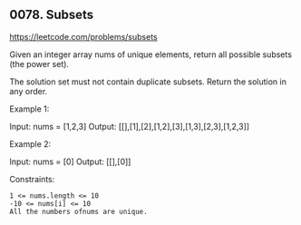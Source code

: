 ## 0078. Subsets

https://leetcode.com/problems/subsets

Given an integer array nums of unique elements, return all possible subsets (the power set).

The solution set must not contain duplicate subsets. Return the solution in any order.


Example 1:

Input: nums = [1,2,3]
Output: [[],[1],[2],[1,2],[3],[1,3],[2,3],[1,2,3]]


Example 2:

Input: nums = [0]
Output: [[],[0]]



Constraints:


	1 <= nums.length <= 10
	-10 <= nums[i] <= 10
	All the numbers ofnums are unique.


